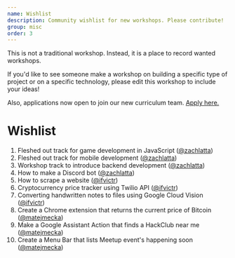```yaml
---
name: Wishlist
description: Community wishlist for new workshops. Please contribute!
group: misc
order: 3
---
```


This is not a traditional workshop. Instead, it is a place to record wanted workshops.

If you'd like to see someone make a workshop on building a specific type of project or on a specific technology, please edit this workshop to include your ideas!

Also, applications now open to join our new curriculum team. [Apply here.](https://goo.gl/forms/uJVeDz4KGaRSZgVo1)

# Wishlist

1. Fleshed out track for game development in JavaScript ([@zachlatta](https://github.com/zachlatta))
2. Fleshed out track for mobile development ([@zachlatta](https://github.com/zachlatta))
3. Workshop track to introduce backend development ([@zachlatta](https://github.com/zachlatta))
4. How to make a Discord bot ([@zachlatta](https://github.com/zachlatta))
5. How to scrape a website ([@ifvictr](https://github.com/ifvictr))
6. Cryptocurrency price tracker using Twilio API ([@ifvictr](https://github.com/ifvictr))
7. Converting handwritten notes to files using Google Cloud Vision ([@ifvictr](https://github.com/ifvictr))
8. Create a Chrome extension that returns the current price of Bitcoin ([@matejmecka](https://github.com/matejmecka))
9. Make a Google Assistant Action that finds a HackClub near me ([@matejmecka](https://github.com/matejmecka))
10. Create a Menu Bar that lists Meetup event's happening soon ([@matejmecka](https://github.com/matejmecka))
